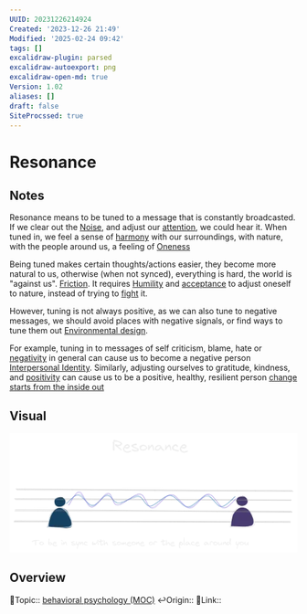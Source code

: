 ```yaml
---
UUID: 20231226214924
Created: '2023-12-26 21:49'
Modified: '2025-02-24 09:42'
tags: []
excalidraw-plugin: parsed
excalidraw-autoexport: png
excalidraw-open-md: true
Version: 1.02
aliases: []
draft: false
SiteProcssed: true
---
```


# Resonance

## Notes

Resonance means to be tuned to a message that is constantly broadcasted. If we clear out the [Noise](/notes/noise.md), and adjust our [attention](/notes/focus.md), we could hear it. When tuned in, we feel a sense of [harmony](/notes/life-as-flow.md) with our surroundings, with nature, with the people around us, a feeling of [Oneness](/notes/unity.md)

Being tuned makes certain thoughts/actions easier, they become more natural to us, otherwise (when not synced), everything is hard, the world is "against us". [Friction](/notes/friction.md). It requires [Humility](/notes/humility.md) and [acceptance](/notes/acceptance.md) to adjust oneself to nature, instead of trying to [fight](/notes/will-to-power.md) it.

However, tuning is not always positive, as we can also tune to negative messages, we should avoid places with negative signals, or find ways to tune them out [Environmental design](/notes/nudge.md).

For example, tuning in to messages of self criticism, blame, hate or [negativity](/notes/pessimism.md) in general can cause us to become a negative person [Interpersonal Identity](/notes/interpersonal-identity.md). Similarly, adjusting ourselves to gratitude, kindness, and [positivity](/notes/optimism.md) can cause us to be a positive, healthy, resilient person [change starts from the inside out](/notes/change-starts-from-the-inside-out.md)

## Visual

![Resonance.webp](/notes/resonance.webp)

## Overview
🔼Topic:: [behavioral psychology (MOC)](/mocs/behavioral-psychology-moc.md)
↩️Origin::
🔗Link::

